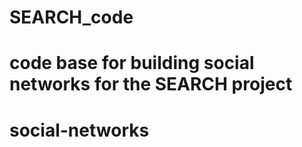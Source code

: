 
# SEARCH_code
code base for building social networks for the SEARCH project 
=======
# social-networks
